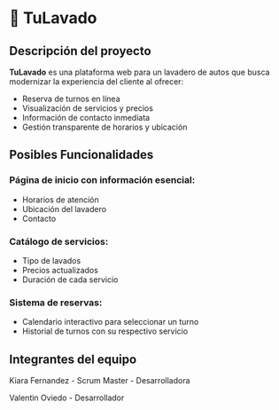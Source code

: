 # 🚗 TuLavado

## Descripción del proyecto
**TuLavado** es una plataforma web para un lavadero de autos que busca modernizar la experiencia del cliente al ofrecer:
- Reserva de turnos en línea
- Visualización de servicios y precios
- Información de contacto inmediata
- Gestión transparente de horarios y ubicación

## Posibles Funcionalidades 
### **Página de inicio con información esencial:**
- Horarios de atención
- Ubicación del lavadero
- Contacto
### **Catálogo de servicios:**
- Tipo de lavados
- Precios actualizados
- Duración de cada servicio
### **Sistema de reservas:**
- Calendario interactivo para seleccionar un turno
- Historial de turnos con su respectivo servicio

## **Integrantes del equipo** 
Kiara Fernandez  - Scrum Master - Desarrolladora

Valentin Oviedo  -  Desarrollador
